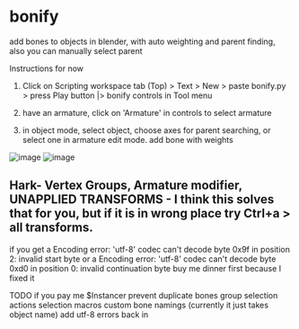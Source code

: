 # bonify
add bones to objects in blender, with auto weighting and parent finding, also you can manually select parent

Instructions for now
1. Click on Scripting workspace tab (Top) > Text > New > paste bonify.py > press Play button |> bonify controls in Tool menu

2. have an armature, click on 'Armature' in controls to select armature

3. in object mode, select object,
choose axes for parent searching, or select one in armature edit mode. 
add bone with weights

![image](https://github.com/user-attachments/assets/07a7b4d8-12ee-4ac1-84ca-9d137b2d1d9d)
![image](https://github.com/user-attachments/assets/c41ee1a0-566d-4d28-b210-91ca1913ffbb)

## Hark- Vertex Groups, Armature modifier, UNAPPLIED TRANSFORMS - I think this solves that for you, but if it is in wrong place try Ctrl+a > all transforms. 


if you get a Encoding error: 'utf-8' codec can't decode byte 0x9f in position 2: invalid start byte
or a Encoding error: 'utf-8' codec can't decode byte 0xd0 in position 0: invalid continuation byte
buy me dinner first because I fixed it

TODO if you pay me $Instancer
prevent duplicate bones
group selection actions
selection macros
custom bone namings (currently it just takes object name)
add utf-8 errors back in


